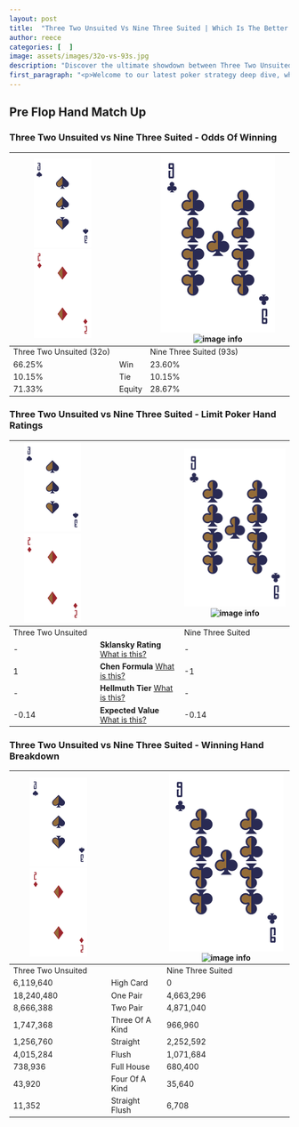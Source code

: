 ```yaml
---
layout: post
title:  "Three Two Unsuited Vs Nine Three Suited | Which Is The Better Hand In Poker? A Complete Guide"
author: reece
categories: [  ]
image: assets/images/32o-vs-93s.jpg
description: "Discover the ultimate showdown between Three Two Unsuited and Nine Three Suited in poker! Uncover the odds, strategies, and scenarios where one hand triumphs over the other. Get ready to up your poker game with this thrilling analysis."
first_paragraph: "<p>Welcome to our latest poker strategy deep dive, where we're pitting two distinct hands against each other in a high-stakes showdown: Three Two Unsuited vs Nine Three Suited.</p><p>In the dynamic world of poker, every decision counts, and knowing which hand holds the upper hand is key to your success at the table.</p><p>In this article, we'll dissect these two hands, explore the scenarios where one dominates the other, and equip you with the knowledge to make strategic choices that can tip the odds in your favor.</p><p>Get ready to unravel the intriguing dynamics of these poker hands and elevate your game to new heights.</p>"
---
```




[comment]: # (sp0)

## Pre Flop Hand Match Up

<div class="table hand-ratings" markdown="1"> 



### Three Two Unsuited vs Nine Three Suited - Odds Of Winning


    
| ![image info](assets/images/hand1/3.png) ![image info](assets/images/hand1/2o.png) |  | ![image info](assets/images/hand2/9.png) ![image info](assets/images/hand2/3s.png) |
| -------- | -------- | -------- |
| Three Two Unsuited (32o) |  | Nine Three Suited (93s) |
| 66.25% | Win | 23.60% |
| 10.15% | Tie | 10.15% |
| 71.33% | Equity | 28.67% |




[comment]: # (sp1)



### Three Two Unsuited vs Nine Three Suited - Limit Poker Hand Ratings


    
| ![image info](assets/images/hand1/3.png) ![image info](assets/images/hand1/2o.png) |  | ![image info](assets/images/hand2/9.png) ![image info](assets/images/hand2/3s.png) |
| -------- | -------- | -------- |
| Three Two Unsuited |  | Nine Three Suited |
| - | **Sklansky Rating** [What is this?](/sklansky-rating-explained) | - |
| 1 | **Chen Formula** [What is this?](/chen-formula-explained) | -1 |
| - | **Hellmuth Tier** [What is this?](/Hellmuth-tier-explained) | - |
| -0.14 | **Expected Value** [What is this?](/expected-value-explained) | -0.14 |




[comment]: # (sp2)



### Three Two Unsuited vs Nine Three Suited - Winning Hand Breakdown


    
| ![image info](assets/images/hand1/3.png) ![image info](assets/images/hand1/2o.png) |  | ![image info](assets/images/hand2/9.png) ![image info](assets/images/hand2/3s.png) |
| -------- | -------- | -------- |
| Three Two Unsuited |  | Nine Three Suited |
| 6,119,640 | High Card | 0 |
| 18,240,480 | One Pair | 4,663,296 |
| 8,666,388 | Two Pair | 4,871,040 |
| 1,747,368 | Three Of A Kind | 966,960 |
| 1,256,760 | Straight | 2,252,592 |
| 4,015,284 | Flush | 1,071,684 |
| 738,936 | Full House | 680,400 |
| 43,920 | Four Of A Kind | 35,640 |
| 11,352 | Straight Flush | 6,708 |




[comment]: # (sp3)



</div>

[comment]: # (sp4)



[comment]: # (sp5)

